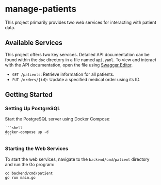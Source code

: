 # manage-patients

This project primarily provides two web services for interacting with patient data.

## Available Services
This project offers two key services. Detailed API documentation can be found within the `doc` directory in a file named `api.yaml`. To view and interact with the API documentation, open the file using [Swagger Editor](https://editor.swagger.io/).

- `GET /patients`: Retrieve information for all patients.
- `PUT /orders/{id}`: Update a specified medical order using its ID.

## Getting Started

### Setting Up PostgreSQL
Start the PostgreSQL server using Docker Compose:

    ```shell
    docker-compose up -d
    ```

### Starting the Web Services

To start the web services, navigate to the `backend/cmd/patient` directory and run the Go program:

```shell
cd backend/cmd/patient
go run main.go